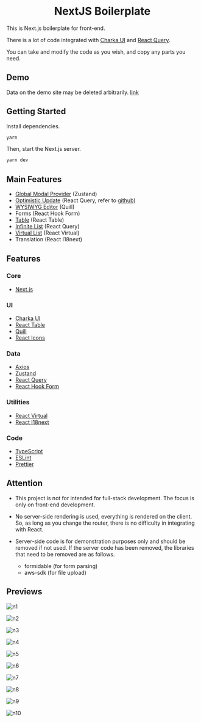 <h1 align="center">NextJS Boilerplate</h1>

This is Next.js boilerplate for front-end.

There is a lot of code integrated with [Charka UI](https://npmjs.com/package/@chakra-ui/react) and [React Query](https://npmjs.com/package/@tanstack/react-query).

You can take and modify the code as you wish, and copy any parts you need.

## Demo

Data on the demo site may be deleted arbitrarily. [link](https://nextjs-boilerplate-dusky-phi.vercel.app/)

## Getting Started

Install dependencies.

```bash
yarn
```

Then, start the Next.js server.

```bash
yarn dev
```

## Main Features

- [Global Modal Provider](https://github.com/Lee-Minhoon/nextjs-boilerplate/blob/main/src/components/providers/ModalProvider/ModalProvider.tsx) (Zustand)
- [Optimistic Update](https://github.com/Lee-Minhoon/nextjs-boilerplate/blob/main/src/apis/hooks.ts) (React Query, refer to [github](https://github.com/horprogs/react-query))
- [WYSIWYG Editor](https://github.com/Lee-Minhoon/nextjs-boilerplate/blob/main/src/components/common/Editor/Editor.tsx) (Quill)
- Forms (React Hook Form)
- [Table](https://github.com/Lee-Minhoon/nextjs-boilerplate/blob/main/src/components/common/DataTable/DataTable.tsx) (React Table)
- [Infinite List](https://github.com/Lee-Minhoon/nextjs-boilerplate/blob/main/src/components/common/InfiniteList/InfiniteList.tsx) (React Query)
- [Virtual List](https://github.com/Lee-Minhoon/nextjs-boilerplate/blob/main/src/components/common/VirtualList/VirtualListBase.tsx) (React Virtual)
- Translation (React I18next)

## Features

### Core

- [Next.js](https://www.npmjs.com/package/next)

### UI

- [Charka UI](https://npmjs.com/package/@chakra-ui/react)
- [React Table](https://npmjs.com/package/@tanstack/react-table)
- [Quill](https://www.npmjs.com/package/quill)
- [React Icons](https://npmjs.com/package/react-icons)

### Data

- [Axios](https://www.npmjs.com/package/axios)
- [Zustand](https://npmjs.com/package/zustand)
- [React Query](https://npmjs.com/package/@tanstack/react-query)
- [React Hook Form](https://npmjs.com/package/react-hook-form)

### Utilities

- [React Virtual](https://npmjs.com/package/@tanstack/react-virtual)
- [React I18next](https://www.npmjs.com/package/react-i18next)

### Code

- [TypeScript](https://www.npmjs.com/package/typescript)
- [ESLint](https://www.npmjs.com/package/eslint)
- [Prettier](https://www.npmjs.com/package/prettier)

## Attention

- This project is not for intended for full-stack development. The focus is only on front-end development.

- No server-side rendering is used, everything is rendered on the client. So, as long as you change the router, there is no difficulty in integrating with React.

- Server-side code is for demonstration purposes only and should be removed if not used. If the server code has been removed, the libraries that need to be removed are as follows.

  - formidable (for form parsing)
  - aws-sdk (for file upload)

## Previews

![n1](https://github.com/Lee-Minhoon/nextjs-boilerplate/assets/59780565/8e964648-8c99-459a-9f83-3e104321dfba)

![n2](https://github.com/Lee-Minhoon/nextjs-boilerplate/assets/59780565/c43e107e-a37b-4d8e-9491-58f5a9c8d34f)

![n3](https://github.com/Lee-Minhoon/nextjs-boilerplate/assets/59780565/41d14720-c2d5-4d50-9fea-1fb45fa00a61)

![n4](https://github.com/Lee-Minhoon/nextjs-boilerplate/assets/59780565/06be1540-443d-4bb3-b44b-38a5fc8f5848)

![n5](https://github.com/Lee-Minhoon/nextjs-boilerplate/assets/59780565/4f14e0d3-8c86-4342-a703-1831297314cd)

![n6](https://github.com/Lee-Minhoon/nextjs-boilerplate/assets/59780565/6b764c66-3356-466d-bb8b-329b9e370ef3)

![n7](https://github.com/Lee-Minhoon/nextjs-boilerplate/assets/59780565/7360fee4-afa6-44b9-a938-31b8e95fbc79)

![n8](https://github.com/Lee-Minhoon/nextjs-boilerplate/assets/59780565/dc2b318f-0c27-4651-8b86-1ca19da3d72a)

![n9](https://github.com/Lee-Minhoon/nextjs-boilerplate/assets/59780565/33bf740f-8cba-4968-8917-04bd08d36db9)

![n10](https://github.com/Lee-Minhoon/nextjs-boilerplate/assets/59780565/34bb3002-43d5-4150-9e7f-f20578be3a03)
